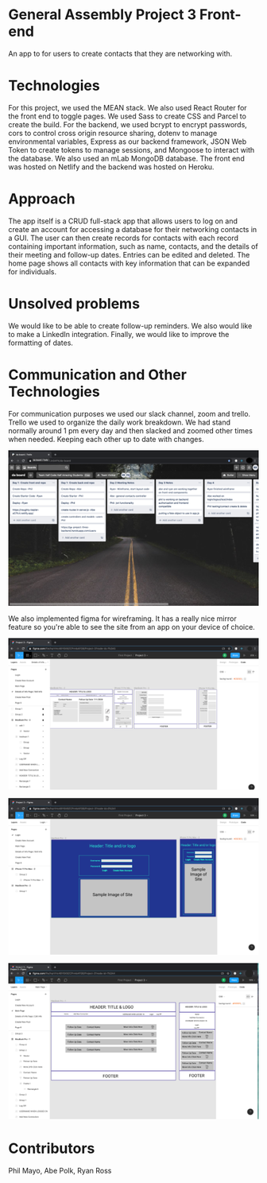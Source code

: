 # General Assembly Project 3 Front-end
An app to for users to create contacts that they are networking with.

# Technologies
For this project, we used the MEAN stack. We also used React Router for the front end to toggle pages. We used Sass to create CSS and Parcel to create the build. For the backend, we used bcrypt to encrypt passwords, cors to control cross origin resource sharing, dotenv to manage environmental variables, Express as our backend framework, JSON Web Token to create tokens to manage sessions, and Mongoose to interact with the database. We also used an mLab MongoDB database. The front end was hosted on Netlify and the backend was hosted on Heroku.

# Approach
The app itself is a CRUD full-stack app that allows users to log on and create an account for accessing a database for their networking contacts in a GUI. The user can then create records for contacts with each record containing important information, such as name, contacts, and the details of their meeting and follow-up dates. Entries can be edited and deleted. The home page shows all contacts with key information that can be expanded for individuals.

# Unsolved problems
We would like to be able to create follow-up reminders. We also would like to make a LinkedIn integration. Finally, we would like to improve the formatting of dates.

# Communication and Other Technologies
For communication purposes we used our slack channel, zoom and trello. Trello we used to organize the daily work breakdown. We had stand normally around 1 pm every day and then slacked and zoomed other times when needed. Keeping each other up to date with changes.

![Trello Board](/src/img/trello.png)

We also implemented figma for wireframing. It has a really nice mirror feature so you're able to see the site from an app on your device of choice.

![Figma Picture 1](/src/img/Figma1.png)

![Figma Picture 2](/src/img/Figma2.png)

![Figma Picture 3](/src/img/Figma3.png)


# Contributors
Phil Mayo, Abe Polk, Ryan Ross